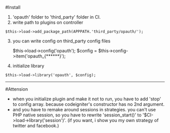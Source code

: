 #Install

1. 'opauth' folder to 'third_party' folder in CI.
2. write path to plugins on controller

`$this->load->add_package_path(APPPATH.'third_party/opauth/');`

3. you can write config on third_party config files

    $this->load->config('opauth');
    $config = $this->config->item('opauth_{******}');

4. initialize library

`$this->load->library('opauth', $config);`

---

#Attension

* when you initialize plugin and make it not to run, you have to add 'stop' to config array. because codeigniter's constructor has no 2nd argument.
* and you have to remake around sessions in strategies. you can't use PHP native session, so you have to rewrite 'session_start()' to '$CI->load->library('session')'. (if you want, i show you my own strategy of twitter and facebook.)